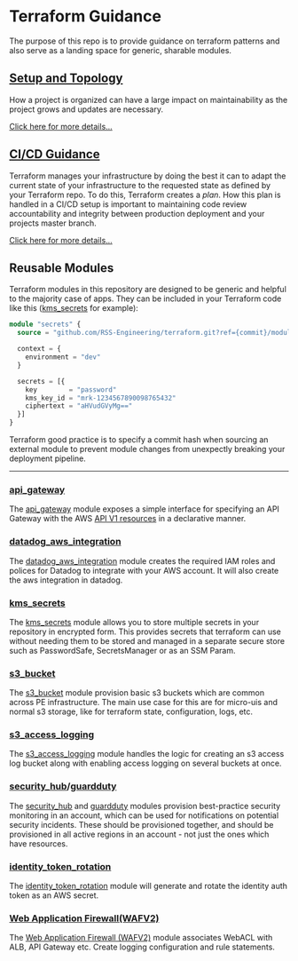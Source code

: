# Terraform Guidance

The purpose of this repo is to provide guidance on terraform patterns and also serve as a landing space for generic, sharable modules.

## [Setup and Topology](topology.md)

How a project is organized can have a large impact on maintainability as the project grows and updates are necessary.

[Click here for more details...](topology.md)

## [CI/CD Guidance](cicd/README.md)

Terraform manages your infrastructure by doing the best it can to adapt the current state of your infrastructure to the requested state as defined by your Terraform repo. To do this, Terraform creates a _plan_. How this plan is handled in a CI/CD setup is important to maintaining code review accountability and integrity between production deployment and your projects master branch.

[Click here for more details...](cicd/README.md)

## Reusable Modules

Terraform modules in this repository are designed to be generic and helpful to the majority case of apps.
They can be included in your Terraform code like this ([kms_secrets](modules/kms_secrets.md) for example):

```terraform
module "secrets" {
  source = "github.com/RSS-Engineering/terraform.git?ref={commit}/modules/kms_secrets"

  context = {
    environment = "dev"
  }

  secrets = [{
    key        = "password"
    kms_key_id = "mrk-1234567890098765432"
    ciphertext = "aHVudGVyMg=="
  }]
}
```

Terraform good practice is to specify a commit hash when sourcing an external module to prevent module changes from unexpectly breaking your deployment pipeline.

---

### [api_gateway](modules/api_gateway.md)

The [api_gateway](modules/api_gateway.md) module exposes a simple interface for specifying an API Gateway with the AWS [API V1 resources](https://registry.terraform.io/providers/hashicorp/aws/latest/docs/resources/api_gateway_rest_api) in a declarative manner.

### [datadog_aws_integration](modules/datadog_aws_integration.md)

The [datadog_aws_integration](modules/datadog_aws_integration.md) module creates the required IAM roles and polices for Datadog to integrate with your AWS account. It will also create the aws integration in datadog.

### [kms_secrets](modules/kms_secrets.md)

The [kms_secrets](modules/kms_secrets.md) module allows you to store multiple secrets in your repository in encrypted form. This provides secrets that terraform can use without needing them to be stored and managed in a separate secure store such as PasswordSafe, SecretsManager or as an SSM Param.

### [s3_bucket](modules/s3_bucket.md)

The [s3_bucket](modules/s3_bucket.md) module provision basic s3 buckets which are common across PE infrastructure. The main use case for this are for micro-uis and normal s3 storage, like for terraform state, configuration, logs, etc.

### [s3_access_logging](modules/s3_access_logging.md)

The [s3_access_logging](modules/s3_access_logging.md) module handles the logic for creating an s3 access log bucket along with enabling access logging on several buckets at once.

### [security_hub](modules/security_hub.md)/[guardduty](modules/guardduty.md)

The [security_hub](modules/security_hub.md) and [guardduty](modules/guardduty.md) modules provision best-practice security monitoring in an account, which can be used for notifications on potential security incidents. These should be provisioned together, and should be provisioned in all active regions in an account - not just the ones which have resources.

### [identity_token_rotation](modules/identity_token_rotation.md)

The [identity_token_rotation](modules/identity_token_rotation.md) module will generate and rotate the identity auth token as an AWS secret.

### [Web Application Firewall(WAFV2)](modules/wafv2.md)

The [Web Application Firewall (WAFV2)](modules/wafv2.md) module associates WebACL with ALB, API Gateway etc. Create logging configuration and rule statements.
